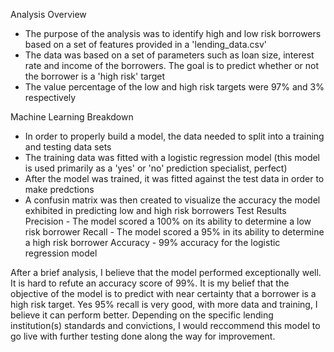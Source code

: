 Analysis Overview
- The purpose of the analysis was to identify high and low risk borrowers based on a set of features provided in a 'lending_data.csv'
- The data was based on a set of parameters such as loan size, interest rate and income of the borrowers.  The goal is to predict whether or not the borrower is a 'high risk' target
- The value percentage of the low and high risk targets were 97% and 3% respectively

Machine Learning Breakdown
   - In order to properly build a model, the data needed to split into a training and testing data sets
   - The training data was fitted with a logistic regression model (this model is used primarily as a 'yes' or 'no' prediction specialist, perfect)
   - After the model was trained, it was fitted against the test data in order to make predctions
   - A confusin matrix was then created to visualize the accuracy the model exhibited in predicting low and high risk borrowers
Test Results
   Precision - The model scored a 100% on its ability to determine a low risk borrower
   Recall - The model scored a 95% in its ability to determine a high risk borrower
   Accuracy - 99% accuracy for the logistic regression model

After a brief analysis, I believe that the model performed exceptionally well.  It is hard to refute an accuracy score of 99%.  It is my belief that the objective of the model is to predict with near certainty that a borrower is a high risk target.  Yes 95% recall is very good, with more data and training, I believe it can perform better.  Depending on the specific lending institution(s) standards and convictions, I would reccommend this model to go live with further testing done along the way for improvement.  
